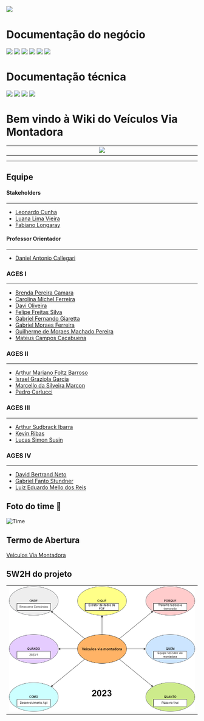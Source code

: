 

[![](https://img.shields.io/badge/Home-FF7518?style=for-the-badge&logo=markdown&logoColor=black)](home)

# Documentação do negócio
[![](https://img.shields.io/badge/Sprints-000000?style=for-the-badge&logo=markdown&logoColor=white)](sprints)
[![](https://img.shields.io/badge/Requisitos-000000?style=for-the-badge&logo=markdown&logoColor=white)](requisitos)
[![](https://img.shields.io/badge/Processos-000000?style=for-the-badge&logo=markdown&logoColor=white)](processos)
[![](https://img.shields.io/badge/Gerência-000000?style=for-the-badge&logo=markdown&logoColor=white)](gerencia)
[![](https://img.shields.io/badge/Horários-000000?style=for-the-badge&logo=markdown&logoColor=white)](horarios)
[![](https://img.shields.io/badge/squads-000000?style=for-the-badge&logo=markdown&logoColor=white)](squads)

# Documentação técnica
[![](https://img.shields.io/badge/Arquitetura-000000?style=for-the-badge&logo=markdown&logoColor=white)](arquitetura)
[![](https://img.shields.io/badge/Mockups-000000?style=for-the-badge&logo=markdown&logoColor=white)](mockups)
[![](https://img.shields.io/badge/Banco_de_dados-000000?style=for-the-badge&logo=markdown&logoColor=white)](banco_dados)
[![](https://img.shields.io/badge/Instalação-000000?style=for-the-badge&logo=markdown&logoColor=white)](instalacao)

# Bem vindo à Wiki do Veículos Via Montadora

<table align="center"><tr><td align="center" width="9999">
<img src="https://tools.ages.pucrs.br/veiculos-via-montadora/wiki/-/raw/main/pictures/logos/Veiculos.gif" width="400xp">
</td></tr></table>

------------------------------------------

## Equipe

#### Stakeholders
------------------------------------------
 * [Leonardo Cunha](https://www.linkedin.com/in/leoscunha)
 * [Luana Lima Vieira](https://www.linkedin.com/in/luana-vieira-a464b5160)
 * [Fabiano Longaray](https://www.linkedin.com/in/fabianolongaray)

#### Professor Orientador
------------------------------------------
 * <td><a href="https://tools.ages.pucrs.br/daniel.callegari">Daniel Antonio Callegari</a></td>

### AGES I
------------------------------------------
 * <td><a href="https://tools.ages.pucrs.br/brenda.camara">Brenda Pereira Camara</a></td>
 * <td><a href="https://tools.ages.pucrs.br/carol.ferreira">Carolina Michel Ferreira</a></td>
 * <td><a href="https://tools.ages.pucrs.br/davi.oliveira">Davi Oliveira</a></td>
 * <td><a href="https://tools.ages.pucrs.br/felipe.silva">Felipe Freitas Silva</a></td>
 * <td><a href="https://tools.ages.pucrs.br/gabriel.giaretta">Gabriel Fernando Giaretta</a></td>
 * <td><a href="https://tools.ages.pucrs.br/gabriel.ferreira">Gabriel Moraes Ferreira</a></td>
 * <td><a href="https://tools.ages.pucrs.br/guilherme.pereira">Guilherme de Moraes Machado Pereira</a></td>
 * <td><a href="https://tools.ages.pucrs.br/mateus.campos">Mateus Campos Caçabuena</a></td>

### AGES II
------------------------------------------
 * <td><a href="https://tools.ages.pucrs.br/arthur.barroso">Arthur Mariano Foltz Barroso</a></td>
 * <td><a href="https://tools.ages.pucrs.br/israel.garcia">Israel Graziola Garcia</a></td>
 * <td><a href="https://tools.ages.pucrs.br/marcello.marcon">Marcello da Silveira Marcon</a></td>
 * <td><a href="https://tools.ages.pucrs.br/pedro.carlucci">Pedro Carlucci</a></td>

### AGES III
------------------------------------------
 * <td><a href="https://tools.ages.pucrs.br/arthur.ibarra">Arthur Sudbrack Ibarra</a></td>
 * <td><a href="https://tools.ages.pucrs.br/kevin.ribas">Kevin Ribas</a></td>
 * <td><a href="https://tools.ages.pucrs.br/lucas.susin">Lucas Simon Susin</a></td>

### AGES IV
------------------------------------------
 * <td><a href="https://tools.ages.pucrs.br/david.neto">David Bertrand Neto</a></td>
 * <td><a href="https://tools.ages.pucrs.br/gabriel.stundner">Gabriel Fanto Stundner</a></td>
 * <td><a href="https://tools.ages.pucrs.br/luiz.reis">Luiz Eduardo Mello dos Reis</a></td>


## Foto do time :100: 
![Time](https://tools.ages.pucrs.br/veiculos-via-montadora/wiki/-/raw/main/pictures/equipe.jpg)

## Termo de Abertura
<td><a href="https://www.ages.pucrs.br/lista-de-projetos-2023-1/veiculos-via-montadora/">Veículos Via Montadora</a></td>

## 5W2H do projeto

<table align="center"><tr><td align="center" width="9999">
<img src="uploads\6d267bfa8c0020bdca4ca9b0b10269c5\5w2h-veiculos.png">
</td></tr></table>